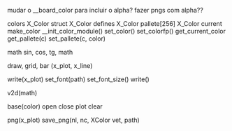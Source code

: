 mudar o __board_color para incluir o alpha?
fazer pngs com alpha??

colors
    X_Color struct
    X_Color defines
    X_Color pallete[256]
    X_Color current
    make_color
    __init_color_module()
    set_color()
    set_colorfp()
    get_current_color
    get_pallete(c)
    set_pallete(c, color)

math
    sin, cos, tg, math

draw, grid, bar (x_plot, x_line)

write(x_plot)
    set_font(path)
    set_font_size()
    write()

v2d(math)

base(color)
    open
    close
    plot
    clear

png(x_plot)
    save_png(nl, nc, XColor vet, path)


